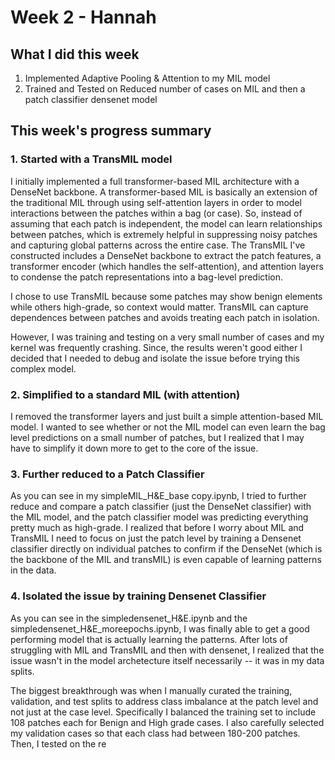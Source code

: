 # Week 2 - Hannah

## What I did this week

1. Implemented Adaptive Pooling & Attention to my MIL model
2. Trained and Tested on Reduced number of cases on MIL and then a patch classifier densenet model

## This week's progress summary

### 1. Started with a TransMIL model

I initially implemented a full transformer-based MIL architecture with a DenseNet backbone. A transformer-based MIL is basically an extension of the traditional MIL through using self-attention layers in order to model interactions between the patches within a bag (or case). So, instead of assuming that each patch is independent, the model can learn relationships between patches, which is extremely helpful in suppressing noisy patches and capturing global patterns across the entire case. The TransMIL I've constructed includes a DenseNet backbone to extract the patch features, a transformer encoder (which handles the self-attention), and attention layers to condense the patch representations into a bag-level prediction.

I chose to use TransMIL because some patches may show benign elements while others high-grade, so context would matter. TransMIL can capture dependences between patches and avoids treating each patch in isolation.

However, I was training and testing on a very small number of cases and my kernel was frequently crashing. Since, the results weren't good either I decided that I needed to debug and isolate the issue before trying this complex model.

### 2. Simplified to a standard MIL (with attention)

I removed the transformer layers and just built a simple attention-based MIL model. I wanted to see whether or not the MIL model can even learn the bag level predictions on a small number of patches, but I realized that I may have to simplify it down more to get to the core of the issue.

### 3. Further reduced to a Patch Classifier

As you can see in my simpleMIL_H&E_base copy.ipynb, I tried to further reduce and compare a patch classifier (just the DenseNet classifier) with the MIL model, and the patch classifier model was predicting everything pretty much as high-grade. I realized that before I worry about MIL and TransMIL I need to focus on just the patch level by training a Densenet classifier directly on individual patches to confirm if the DenseNet (which is the backbone of the MIL and transMIL) is even capable of learning patterns in the data.

### 4. Isolated the issue by training Densenet Classifier

As you can see in the simpledensenet_H&E.ipynb and the simpledensenet_H&E_moreepochs.ipynb, I was finally able to get a good performing model that is actually learning the patterns. After lots of struggling with MIL and TransMIL and then with densenet, I realized that the issue wasn't in the model archetecture itself necessarily -- it was in my data splits.

The biggest breakthrough was when I manually curated the training, validation, and test splits to address class imbalance at the patch level and not just at the case level. Specifically I balanced the training set to include 108 patches each for Benign and High grade cases. I also carefully selected my validation cases so that each class had between 180-200 patches. Then, I tested on the re